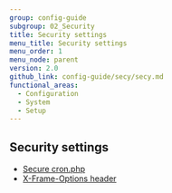 ```yaml
---
group: config-guide
subgroup: 02_Security
title: Security settings
menu_title: Security settings
menu_order: 1
menu_node: parent
version: 2.0
github_link: config-guide/secy/secy.md
functional_areas:
  - Configuration
  - System
  - Setup
---
```


## Security settings
*	<a href="{{page.baseurl}}/config-guide/secy/secy-cron.html">Secure cron.php</a>
*	<a href="{{page.baseurl}}/config-guide/secy/secy-xframe.html">X-Frame-Options header</a>
